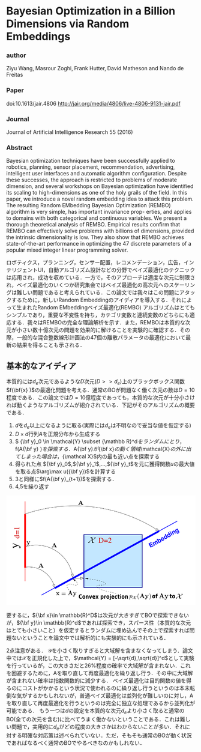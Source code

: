# Bayesian Optimization in a Billion Dimensions via Random Embeddings
### author
Ziyu Wang‚ Masrour Zoghi‚ Frank Hutter‚ David Matheson and Nando de Freitas
### Paper
doi:10.1613/jair.4806
http://jair.org/media/4806/live-4806-9131-jair.pdf
### Journal
Journal of Artificial Intelligence Research 55 (2016)
### Abstract
Bayesian optimization techniques have been successfully applied to robotics, planning, sensor placement, recommendation, advertising, intelligent user interfaces and automatic algorithm configuration. Despite these successes, the approach is restricted to problems of moderate dimension, and several workshops on Bayesian optimization have identified its scaling to high-dimensions as one of the holy grails of the field. In this paper, we introduce a novel random embedding idea to attack this problem. The resulting Random EMbedding Bayesian Optimization (REMBO) algorithm is very simple, has important invariance prop- erties, and applies to domains with both categorical and continuous variables. We present a thorough theoretical analysis of REMBO. Empirical results confirm that REMBO can effectively solve problems with billions of dimensions, provided the intrinsic dimensionality is low. They also show that REMBO achieves state-of-the-art performance in optimizing the 47 discrete parameters of a popular mixed integer linear programming solver.

ロボティクス，プランニング，センサー配置，レコメンデーション，広告，インテリジェントUI，自動アルゴリズム設計などの分野でベイズ最適化のテクニックは応用され，成功を収めている．一方で，そのアプローチは適度な次元に制限され，ベイズ最適化のいくつか研究集会ではベイズ最適化の高次元へのスケーリングは難しい問題であると考えられている．この論文では我々はこの問題にアタックするために，新しいRandom Embeddingのアイディアを導入する．それによって生まれたRandom EMbeddingベイズ最適化(REMBO) アルゴリズムはとてもシンプルであり，重要な不変性を持ち，カテゴリ変数と連続変数のどちらにも適応する．我々はREMBOの完全な理論解析を示す．また，REMBOは本質的な次元が小さい数十億次元の問題を効果的に解けることを実験的に確認する．その際，一般的な混合整数線形計画法の47個の離散パラメータの最適化において最新の結果を得ることも示される．

## 基本的なアイディア
本質的には$d_e$次元であるような$D$次元($D\gt \gt d_e$)上のブラックボックス関数$f(\bf{x} )$の最適化問題を考える．通常のBOが問題なく働く次元の数は$D=10$程度である．この論文では$D=10$億程度であっても，本質的な次元が十分小さければ動くようなアルゴリズムが紹介されている．下記がそのアルゴリズムの概要である．

1. $d$を$d_e$以上になるように取る(実際には$d_e$は不明なので妥当な値を仮定する)
2. $D\times d$行列$A$を正規分布から生成する
3. $ {\bf y}_0 \in \mathcal{Y} \subset {\mathbb R}^d$をランダムにとり，$f(A{\bf y} )$を探索する．$A{\bf y}$が${\bf x}$の動く領域$\mathcal{X}$の外に出てしまった場合は，${\mathcal X}$内の最も近い点を探索する
4. 得られた点 ${\bf y}_0$,${\bf y}_1$,...,${\bf y}_t$を元に獲得関数$u$の最大値を取る点$\arg\max u({\bf y})$を計算する
5. 3と同様に$f(A{\bf y}_{t+1})$を探索する．
6. 4,5を繰り返す

![](/img/rembo.png "rembo")

要するに，${\bf x}\in \mathbb{R}^D$は次元が大きすぎてBOで探索できないが，${\bf y}\in \mathbb{R}^d$であれば探索でき，スパース性（本質的な次元はとても小さいこと）を仮定するとランダムに埋め込んでその上で探索すれば問題ないということを論文中では解析的にも実験的にも示されている．

2点注意がある．
$\mathcal{Y}$を小さく取りすぎると大域解を含まなくなってしまう．論文中では$\mathcal{X}$を正規化した上で，$\mathcal{Y} = [-\sqrt{d},\sqrt{d}]^d$として実験を行っているが，この大きさだと26%程度の確率で大域解が含まれない．これを回避するために，Aを取り直して再度最適化を繰り返し行う．その中に大域解が含まれない確率は指数関数的に減少する．
ベイズ最適化は目的関数の値を得るのにコストがかかるという状況で使われるのに繰り返し行うというのは本末転倒な気がするかもしれないが，普通ベイズ最適化は並列化が難しいのに対し，Aを取り直して再度最適化を行うというのは完全に独立な処理であるから並列化が可能である．
もう一つは$d$の設定を本質的な次元$d_e$より小さく取ると通常のBO(全ての次元を含む)に比べてうまく働かないということである．これは難しい問題で，実用的に$d_e$がどの程度の大きさかはわからないことが多い．それに対する明確な対応策は述べられていない．ただ，そもそも通常のBOが動く状況であればなるべく通常のBOでやるべきなのかもしれない．
